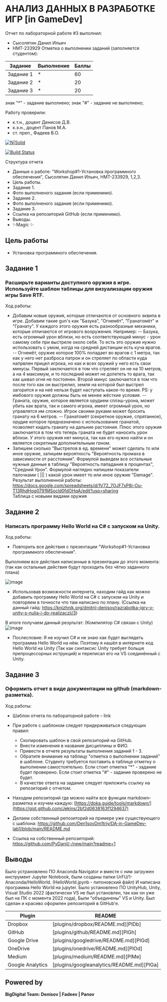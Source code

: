 # АНАЛИЗ ДАННЫХ В РАЗРАБОТКЕ ИГР [in GameDev]
Отчет по лабораторной работе #3 выполнил:
- Сысолятин Данил Ильич
- НМТ-233929
Отметка о выполнении заданий (заполняется студентом):

| Задание | Выполнение | Баллы |
| ------ | ------ | ------ |
| Задание 1 | * | 60 |
| Задание 2 | * | 20 |
| Задание 3 | * | 20 |

знак "*" - задание выполнено; знак "#" - задание не выполнено;

Работу проверили:
- к.т.н., доцент Денисов Д.В.
- к.э.н., доцент Панов М.А.
- ст. преп., Фадеев В.О.

[![N|Solid](https://cldup.com/dTxpPi9lDf.thumb.png)](https://nodesource.com/products/nsolid)

[![Build Status](https://travis-ci.org/joemccann/dillinger.svg?branch=master)](https://travis-ci.org/joemccann/dillinger)

Структура отчета

- Данные о работе: "Workshop#1-Установка программного обеспечения", Сысолятин Данил Ильич, НМТ-233929, 1,2,3.
- Цель работы.
- Задание 1.
- Фото выполненого задания (если применимо).
- Задание 2.
- Фото выполненого задания (если применимо).
- Задание 3.
- Ссылка на репозиторий GitHub (если применимо).
- Выводы.
- ✨Magic ✨

## Цель работы
- Установка программного обеспечения.

## Задание 1
### Расширьте варианты доступного оружия в игре. Используйте шаблон таблицы для визуализации оружия игры Save RTF.
Ход работы:
- Добавим новые оружия, которые отличаются от основного эквипа в игре. Добавим такие gun's как "Базука", "Огнемёт", "Гранатомёт" и "Гранату". У каждого этого оружия есть разнообразные механики, которые отличаются от игрового вооружения. Например:
  -- Базука, есть огромный урон вблизи, но есть соответствующий минус - урон самому себе при выстреле около себя. То есть это оружие нужно использовать с умом, когда на средней дистанции есть куча врагов.  
  -- Огнемёт, оружие которое 100% попадает во врагов с 1 метра, так как у него нет разброса патрон и он стреляет по области куда напрвлен прицел игрока, но как и всех оружий у него есть свои минусы. Первый заключается в том что стреляет он не на 10 метров, а на 4 максимум, и то последний может не долететь то врага, так как шквал огня не постоянен. Второй минус заключается в том что после того как он выстрелил, земля на которой был выстрел загорится и на неё нельзя будет наступать какое-то время. PS: у имбового оружия должны быть не менее жёсткие условия.
  -- Граната, оружие, которое является орудием сплэш-урона, может убить как врата, так и самого игрока, имеет огромный урон, но управлятся им сложно. Игрок своими руками может бросить гранату на 6 метров.
  -- Гранатомёт (секретное оружие, спрятанное), орудие которое предназначено с использование гранатой, позволяет кидать гранату на дальние растояния. Плюс этого оружия заключается в том что теперь граната не будет наносить урон вблизи. У этого оружия нет минуса, так как его нужно найти и он является секретным дополнительным *ганом*.
- Запишем сколько "Выстрелов в ед. времени" может сделать то или иное оружие, запишем вероятность "Вероятность промаха в зависимости от расстояния". Формулой выведем все остальные нужные данные в таблицу "Вероятность пападания в процентах", "Средний Урон". Формулой наглядно напишем показатели палочками ( ||| ) какой урон имеет то или иное оружие "Damage".
Результат выполненной работы:
https://docs.google.com/spreadsheets/d/1V72_7OJF7xP8i-Ou-T13RhdHoq0791MSocld0fdOHqA/edit?usp=sharing  
Таблица с новыми видами оружия

## Задание 2
### Написать программу Hello World на C# с запуском на Unity.
Ход работы:
- Повторить все действия с презентации "Workshop#1-Установка программного обеспечения".
  
Выполняем все действия написанные в презентации до этого момента: (так как остальные действия будут проходить без чётко заданного плана)

![image](https://github.com/user-attachments/assets/a442d754-4082-45fd-aacf-7da057a72f65)

- Использовав возможности интернета, находим гайд как можно добавить программу Hello World на C# с запуском на Unity и повторяем в точности что там написано по плану. (Ссылка на данный гайд: https://knizhnik.org/dmitrij-denisov/razrabotka-igry-v-unity-s-nulja-i-do-realizaczii/3)

В итоге получаем данный результат: (Компилятор C# связан с Unity)
![image](https://github.com/user-attachments/assets/93e572a8-b080-4a8c-8218-d630911c2cd0)

- Послесловие: Я не изучил C# и не знаю как будет выглядеть программа Hello World на нём. Поэтому я нашёл в интернете код Hello World на Unity (Так как синтаксис Unity требует больше препроцессорных иструкций) и переписал его на VS соединённый с Unity.

## Задание 3
### Оформить отчет в виде документации на github (markdown-разметка).
Ход работы:
- Шаблон отчета по лабораторной работе – link
- При работе с шаблоном следует придерживаться следующих правил:
  - Скопировать шаблон в свой репозиторий на GitHub.
  - Внести изменения в название дисциплины и ФИО.
  - Привести в отчете результаты выполнения заданий 1 - 3.
  - Обратите внимание на таблицу "отметка о выполнении заданий" в шаблоне. Студенту требуется поставить в таблице отметку о выполнении самостоятельно. Если стоит отметка "*" - задание будет проверено. Если стоит отметка "#" - задание проверено не будет.
  - В качестве ответа на задание следует приложить ссылку на репозиторий с отчетом.

- Находим репозиторий где можно найти все функции markdown-разметка и изучем каждую: [https://doka.guide/tools/markdown/](https://gist.github.com/Jekins/2bf2d0638163f1294637)
- Делаем собственный репозиторий на примере уже существующего с шаблона: https://github.com/Den1sovDm1triy/DA-in-GameDev-lab1/blob/main/README.md
- Ссылка на собственный репозиторий: https://github.com/PyDanil/-/new/main?readme=1

## Выводы

Было устрановлено ПО Anaconda Navigator и вместе с ним загружен инструмент Jupyter Notebook, были созданы папки UrFU/1-Anaconda/HelloWorld. (HelloWorld.jpynb - питоновский файл) И написана программа Hello World на jupyter.
Было установлено ПО UnityHub, Unity, Visual Studio 2022 (фактически VS не был установлен, так как он уже был на ПК с момента 2022 года), Были "объединены" VS и Unity.
Был сделан и красиво оформлен репозиторий в GitHub'e.

| Plugin | README |
| ------ | ------ |
| Dropbox | [plugins/dropbox/README.md][PlDb] |
| GitHub | [plugins/github/README.md][PlGh] |
| Google Drive | [plugins/googledrive/README.md][PlGd] |
| OneDrive | [plugins/onedrive/README.md][PlOd] |
| Medium | [plugins/medium/README.md][PlMe] |
| Google Analytics | [plugins/googleanalytics/README.md][PlGa] |

## Powered by

**BigDigital Team: Denisov | Fadeev | Panov**
